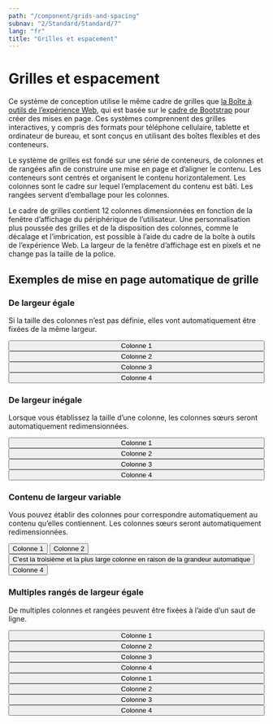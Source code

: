 ```yaml
---
path: "/component/grids-and-spacing"
subnav: "2/Standard/Standard/7"
lang: "fr"
title: "Grilles et espacement"
---
```


<helmet>
<title> Grilles et espacement - Système de conception Aurora </title>
</helmet>

# Grilles et espacement
Ce système de conception utilise le même cadre de grilles que [la Boîte à outils de l’expérience Web](http://wet-boew.github.io/wet-boew-styleguide/v4/design/grids-fr.html), qui est basée sur le [cadre de Bootstrap](https://getbootstrap.com/docs/4.0/layout/grid/#grid-options) pour créer des mises en page. Ces systèmes comprennent des grilles interactives, y compris des formats pour téléphone cellulaire, tablette et ordinateur de bureau, et sont conçus en utilisant des boîtes flexibles et des conteneurs.

Le système de grilles est fondé sur une série de conteneurs, de colonnes et de rangées afin de construire une mise en page et d’aligner le contenu. Les conteneurs sont centrés et organisent le contenu horizontalement. Les colonnes sont le cadre sur lequel l’emplacement du contenu est bâti. Les rangées servent d’emballage pour les colonnes.

Le cadre de grilles contient 12 colonnes dimensionnées en fonction de la fenêtre d’affichage du périphérique de l’utilisateur. Une personnalisation plus poussée des grilles et de la disposition des colonnes, comme le décalage et l’imbrication, est possible à l’aide du cadre de la boîte à outils de l’expérience Web. La largeur de la fenêtre d’affichage est en pixels et ne change pas la taille de la police.

<documentationtabs>
      <doctabpanel type="html">
          
<codeblock react='
<Container style="width: 100%">
    <Row>
        <Col><Button color="primary" style="width: 100%">Colonne 1</Button></Col>
        <Col><Button color="primary" style="width: 100%">Colonne 2</Button></Col>
        <Col><Button color="primary" style="width: 100%">Colonne 3</Button></Col>
        <Col><Button color="primary" style="width: 100%">Colonne 4</Button></Col>
    </Row>
</Container> ' html='
    <div class="container">
        <div class="row">
            <div class="col-sm">
                <button type="button" class="btn btn-secondary btn-block">Colonne 1</button>
            </div>
            <div class="col-sm">
                <button type="button" class="btn btn-secondary btn-block">Colonne 2</button>
            </div>
            <div class="col-sm">
                <button type="button" class="btn btn-secondary btn-block">Colonne 3</button>
            </div>
            <div class="col-sm">
                <button type="button" class="btn btn-secondary btn-block">Colonne 3</button>
            </div>
        </div>
    </div>
'></codeblock>

<codeblock html='
    <div class="container">
        <div class="row">
            <div class="col-sm">
                <button type="button" class="btn btn-secondary btn-block">Colonne 1</button>
            </div>
            <div class="col-6">
                <button type="button" class="btn btn-outline-secondary btn-block">Colonne 2</button>
            </div>
            <div class="col-sm">
                <button type="button" class="btn btn-secondary btn-block">Colonne 3</button>
            </div>
            <div class="col-sm">
                <button type="button" class="btn btn-secondary btn-block">Colonne 3</button>
            </div>
        </div>
    </div>' react='
<Container style="width: 100%">
    <Row>
        <Col><Button color="primary" style="width: 100%">Colonne 1</Button></Col>
        <Col xs="6"><Button outline="true" color="primary" style="width: 100%">Colonne 2</Button></Col>
        <Col><Button color="primary" style="width: 100%">Colonne 3</Button></Col>
        <Col><Button color="primary" style="width: 100%">Colonne 4</Button></Col>
    </Row>
</Container> '></codeblock>

<codeblock html='
    <div class="container">
        <div class="row">
            <div class="col-sm">
                <button type="button" class="btn btn-outline-secondary btn-block">Colonne 1</button>
            </div>
            <div class="col-sm">
                <button type="button" class="btn btn-outline-secondary btn-block">Colonne 2</button>
            </div>
            <div class="col-sm">
                <button type="button" class="btn btn-secondary btn-block">C’est la troisième et la plus large colonne en raison de la grandeur automatique</button>
            </div>
            <div class="col-sm">
                <button type="button" class="btn btn-outline-secondary btn-block">Colonne 4</button>
            </div>
        </div>
    </div>' react='
<Container style="width: 100%">
    <Row>
        <Col><Button color="primary" style="width: 100%">Colonne 1</Button></Col>
        <Col xs="6"><Button outline="true" color="primary" style="width: 100%">Colonne 2</Button></Col>
        <Col><Button color="primary" style="width: 100%">Colonne 3</Button></Col>
        <Col><Button color="primary" style="width: 100%">Colonne 4</Button></Col>
    </Row>
</Container> '></codeblock>

<codeblock html='
    <div class="container">
        <div class="row">
            <div class="col-sm">
                <button type="button" class="btn btn-secondary btn-block">Colonne 1</button>
            </div>
            <div class="col-sm">
                <button type="button" class="btn btn-secondary btn-block">Colonne 2</button>
            </div>
            <div class="col-sm">
                <button type="button" class="btn btn-secondary btn-block">Colonne 3</button>
            </div>
            <div class="col-sm">
                <button type="button" class="btn btn-secondary btn-block">Colonne 4</button>
            </div>
        </div>
        <div class="row">
            <div class="col-sm">
                <button type="button" class="btn btn-secondary btn-block">Colonne 1</button>
            </div>
            <div class="col-sm">
                <button type="button" class="btn btn-secondary btn-block">Colonne 2</button>
            </div>
            <div class="col-sm">
                <button type="button" class="btn btn-secondary btn-block">Colonne 3</button>
            </div>
            <div class="col-sm">
                <button type="button" class="btn btn-secondary btn-block">Colonne 4</button>
            </div>
        </div>
    </div>
' react='
<Container style="width: 100%">
    <Row>
        <Col><Button color="primary" style="width: 100%">Colonne 1</Button></Col>
        <Col><Button color="primary" style="width: 100%">Colonne 2</Button></Col>
        <Col><Button color="primary" style="width: 100%">Colonne 3</Button></Col>
        <Col><Button color="primary" style="width: 100%">Colonne 4</Button></Col>
    </Row>
    <Row style="margin-top: 10px">
        <Col><Button color="primary" style="width: 100%">Colonne 1</Button></Col>
        <Col><Button color="primary" style="width: 100%">Colonne 2</Button></Col>
        <Col><Button color="primary" style="width: 100%">Colonne 3</Button></Col>
        <Col><Button color="primary" style="width: 100%">Colonne 4</Button></Col>
    </Row>
</Container> '></codeblock>

</doctabpanel>
      <doctabpanel type="react">
      </doctabpanel>
      <doctabpanel type="design">
          

## Exemples de mise en page automatique de grille
### De largeur égale
Si la taille des colonnes n’est pas définie, elles vont automatiquement être fixées de la même largeur.

<container style="width: 100%; margin-bottom: 20px">
    <row>
        <mdcol className="mb-2"><button color="primary" style="width: 100%">Colonne 1</button></mdcol>
        <mdcol className="mb-2"><button color="primary" style="width: 100%">Colonne 2</button></mdcol>
        <mdcol className="mb-2"><button color="primary" style="width: 100%">Colonne 3</button></mdcol>
        <mdcol className="mb-2"><button color="primary" style="width: 100%">Colonne 4</button></mdcol>
    </row>
</container>


### De largeur inégale
Lorsque vous établissez la taille d’une colonne, les colonnes sœurs seront automatiquement redimensionnées.

<container style="width: 100%; margin-bottom: 20px">
    <row>
        <mdcol className="mb-2"><button color="primary" style="width: 100%">Colonne 1</button></mdcol>
        <mdcol xs="6" className="mb-2"><button outline="true" color="primary" style="width: 100%">Colonne 2</button></mdcol>
        <mdcol className="mb-2"><button color="primary" style="width: 100%">Colonne 3</button></mdcol>
        <mdcol className="mb-2"><button color="primary" style="width: 100%">Colonne 4</button></mdcol>
    </row>
</container>

### Contenu de largeur variable
Vous pouvez établir des colonnes pour correspondre automatiquement au contenu qu’elles contiennent. Les colonnes sœurs seront automatiquement redimensionnées.

<container style="width: 100%; margin-bottom: 20px">
    <row>
        <mdcol className="mb-2"><button color="primary" class="btn-block">Colonne 1</button></mdcol>
        <mdcol className="mb-2"><button color="primary" class="btn-block">Colonne 2</button></mdcol>
        <mdcol xs="auto" className="mb-2"><button color="primary" class="btn-block">C’est la troisième et la plus large colonne en raison de la grandeur automatique</button></mdcol>
        <mdcol className="mb-2"><button color="primary" class="btn-block">Colonne 4</button></mdcol>
    </row>
</container>


### Multiples rangés de largeur égale
De multiples colonnes et rangées peuvent être fixées à l’aide d’un saut de ligne.

<container style="width: 100%; margin-bottom: 20px">
    <row>
        <mdcol className="mb-2"><button color="primary" style="width: 100%">Colonne 1</button></mdcol>
        <mdcol className="mb-2"><button color="primary" style="width: 100%">Colonne 2</button></mdcol>
        <mdcol className="mb-2"><button color="primary" style="width: 100%">Colonne 3</button></mdcol>
        <mdcol className="mb-2"><button color="primary" style="width: 100%">Colonne 4</button></mdcol>
    </row>
    <row style="margin-top: 10px">
        <mdcol className="mb-2"><button color="primary" style="width: 100%">Colonne 1</button></mdcol>
        <mdcol className="mb-2"><button color="primary" style="width: 100%">Colonne 2</button></mdcol>
        <mdcol className="mb-2"><button color="primary" style="width: 100%">Colonne 3</button></mdcol>
        <mdcol className="mb-2"><button color="primary" style="width: 100%">Colonne 4</button></mdcol>
    </row>
</container>

</doctabpanel>
    </documentationtabs>



